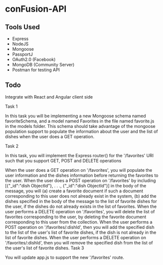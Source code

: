 # conFusion-API

## Tools Used
* Express
* NodeJS
* Mongoose
* PassportJ
* OAuth2.0 (Facebook)
* MongoDB (Community Server)
* Postman for testing API

## Todo
Integrate with React and Angular client side


Task 1

In this task you will be implementing a new Mongoose schema named favoriteSchema, and a model named Favorites in the file named favorite.js in the models folder. This schema should take advantage of the mongoose population support to populate the information about the user and the list of dishes when the user does a GET operation.

Task 2

In this task, you will implement the Express router() for the '/favorites' URI such that you support GET, POST and DELETE operations

When the user does a GET operation on '/favorites', you will populate the user information and the dishes information before returning the favorites to the user.
When the user does a POST operation on '/favorites' by including [{"_id":"dish ObjectId"}, . . .,  {"_id":"dish ObjectId"}] in the body of the message, you will (a) create a favorite document if such a document corresponding to this user does not already exist in the system, (b) add the dishes specified in the body of the message to the list of favorite dishes for the user, if the dishes do not already exists in the list of favorites.
When the user performs a DELETE operation on '/favorites', you will delete the list of favorites corresponding to the user, by deleting the favorite document corresponding to this user from the collection.
When the user performs a POST operation on '/favorites/:dishId', then you will add the specified dish to the list of the user's list of favorite dishes, if the dish is not already in the list of favorite dishes.
When the user performs a DELETE operation on '/favorites/:dishId', then you will remove the specified dish from the list of the user's list of favorite dishes.
Task 3

You will update app.js to support the new '/favorites' route.

